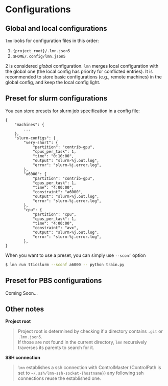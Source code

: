 # Configurations

## Global and local configurations
`lmn` looks for configuration files in this order:
1. `{project_root}/.lmn.json5`
2. `$HOME/.config/lmn.json5`

2 is considered *global* configuration. `lmn` merges local configuration with the global one (the local config has priority for conflicted entries).
It is recommended to store basic configurations (e.g., remote machines) in the global config, and keep the local config light.

## Preset for slurm configurations
You can store presets for slurm job specification in a config file:
```json5
{
    "machines": {
        ...
    },
    "slurm-configs": {
        "very-short": {
            "partition": "contrib-gpu",
            "cpus_per_task": 1,
            "time": "0:10:00",
            "output": "slurm-%j.out.log",
            "error": "slurm-%j.error.log",
        },
        "a6000": {
            "partition": "contrib-gpu",
            "cpus_per_task": 1,
            "time": "4:00:00",
            "constraint": "a6000",
            "output": "slurm-%j.out.log",
            "error": "slurm-%j.error.log",
        },
        "cpu": {
            "partition": "cpu",
            "cpus_per_task": 1,
            "time": "4:00:00",
            "constraint": "avx",
            "output": "slurm-%j.out.log",
            "error": "slurm-%j.error.log",
        },
}
```
When you want to use a preset, you can simply use `--sconf` option
```bash
$ lmn run tticslurm --sconf a6000 -- python train.py
```

## Preset for PBS configurations
Coming Soon...

## Other notes

**Project root**
> Project root is determined by checking if a directory contains `.git` or `.lmn.json5`.  
> If those are not found in the current directory, `lmn` recursively traverses its parents to search for it.

**SSH connection**
> `lmn` establishes a ssh connection with ControlMaster (ControlPath is set to `~/.ssh/lmn-ssh-socket-{hostname}`)
> any following ssh connections reuse the established one.